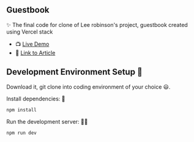 ## Guestbook

✨ The final code for clone of Lee robinson's project, guestbook created using Vercel stack

- 📺 [Live Demo](https://guestbook-giridhar7632.vercel.app/)
- 📝 [Link to Article]()

## Development Environment Setup 🚀

Download it, git clone into coding environment of your choice 😃.

Install dependencies: 🔽

```bash
npm install
```

Run the development server: 👨‍💻

```bash
npm run dev
```
